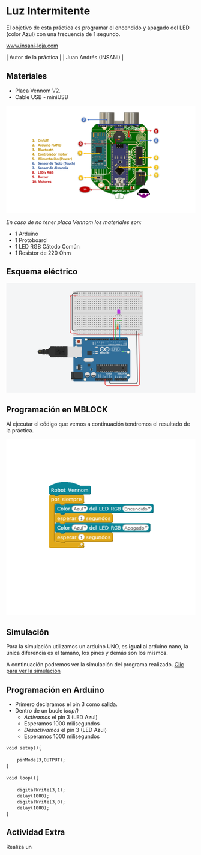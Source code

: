 # Luz Intermitente

El objetivo de esta práctica es programar el encendido y apagado del  LED (color Azul) con una frecuencia de 1 segundo.


www.insani-loja.com

| Autor de la práctica |
| Juan Andrés (INSANI) |


## Materiales
- Placa Vennom V2.
- Cable USB - miniUSB

![Placa de programacion Vennom](https://github.com/jandrs300/Bloques_M/blob/master/ejemplos_vennom/Version_2/placa-version2.png)

*En caso de no tener placa Vennom los materiales son:*
- 1 Arduino
- 1 Protoboard
- 1 LED RGB Cátodo Común
- 1 Resistor de 220 Ohm


## Esquema eléctrico

![Placa arduino encender LED RGB catado](https://github.com/jandrs300/Bloques_M/blob/master/ejemplos_vennom/Version_2/luces_intermitentes_x5/luces_intermitentes_x5_c.PNG)


## Programación en MBLOCK
Al ejecutar el código que vemos a continuación tendremos el resultado de la práctica.

![programa en mblock luces intermitentes LEDS Arduino](https://github.com/jandrs300/Bloques_M/blob/master/ejemplos_vennom/Version_2/luz_intermitente/luz_intermitente.png)

## Simulación
Para la simulación utilizamos un arduino UNO, es **igual** al arduino nano, la única diferencia es el tamaño, los pines y demás son los mismos.

A continuación podremos ver la simulación del programa realizado.  [Clic para ver la simulación]( https://www.tinkercad.com/things/fXADVvXwsmi )


## Programación en Arduino
- Primero declaramos el pin 3 como salida.
- Dentro de un bucle *loop()*
	- *Activamos* el pin 3 (LED Azul) 
	- Esperamos 1000 milisegundos
	- *Desactivamos* el pin 3 (LED Azul)
	- Esperamos 1000 milisegundos


```
void setup(){
    
    pinMode(3,OUTPUT);
}

void loop(){
    
    digitalWrite(3,1);
    delay(1000);
    digitalWrite(3,0);
    delay(1000);
}

```

## Actividad Extra
Realiza un 
